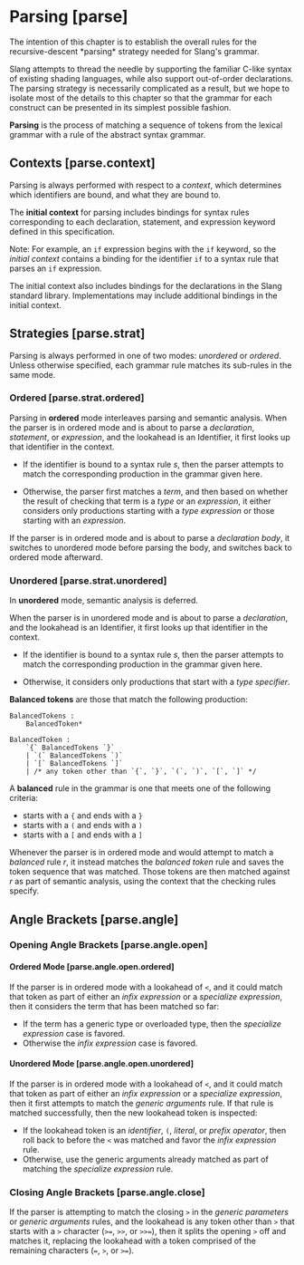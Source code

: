 # Parsing  [parse]

<div class=issue>
The intention of this chapter is to establish the overall rules for the recursive-descent  *parsing* strategy needed for Slang's grammar.

Slang attempts to thread the needle by supporting the familiar C-like syntax of existing shading languages, while also support out-of-order declarations.
The parsing strategy is necessarily complicated as a result, but we hope to isolate most of the details to this chapter so that the grammar for each construct can be presented in its simplest possible fashion.
</div>

 **Parsing** is the process of matching a sequence of tokens from the lexical grammar with a rule of the abstract syntax grammar.

## Contexts  [parse.context]

Parsing is always performed with respect to a  *context*, which determines which identifiers are bound, and what they are bound to.

The  **initial context** for parsing includes bindings for syntax rules corresponding to each declaration, statement, and expression keyword defined in this specification.

Note: For example, an `if` expression begins with the `if` keyword, so the  *initial context* contains a binding for the identifier `if` to a syntax rule that parses an `if` expression. 

The initial context also includes bindings for the declarations in the Slang standard library.
Implementations may include additional bindings in the initial context.


## Strategies  [parse.strat]

Parsing is always performed in one of two modes:  *unordered* or  *ordered*.
Unless otherwise specified, each grammar rule matches its sub-rules in the same mode.

### Ordered  [parse.strat.ordered]

Parsing in  **ordered** mode interleaves parsing and semantic analysis.
When the parser is in ordered mode and is about to parse a  *declaration*,  *statement*, or  *expression*, and the lookahead is an Identifier, it first looks up that identifier in the context.


* If the identifier is bound to a syntax rule _s_, then the parser attempts to match the corresponding production in the grammar given here.

* Otherwise, the parser first matches a  *term*, and then based on whether the result of checking that term is a  *type* or an  *expression*, it either considers only productions starting with a  *type expression* or those starting with an  *expression*.

If the parser is in ordered mode and is about to parse a  *declaration body*, it switches to unordered mode before parsing the body, and switches back to ordered mode afterward.

### Unordered  [parse.strat.unordered]

In  **unordered** mode, semantic analysis is deferred.

When the parser is in unordered mode and is about to parse a  *declaration*, and the lookahead is an Identifier, it first looks up that identifier in the context.

* If the identifier is bound to a syntax rule _s_, then the parser attempts to match the corresponding production in the grammar given here.

* Otherwise, it considers only productions that start with a  *type specifier*.

 **Balanced tokens** are those that match the following production:

```.syntax
BalancedTokens :
    BalancedToken*

BalancedToken :
    `{` BalancedTokens `}`
    | `(` BalancedTokens `)`
    | `[` BalancedTokens `]`
    | /* any token other than `{`, `}`, `(`, `)`, `[`, `]` */
```

A  **balanced** rule in the grammar is one that meets one of the following criteria:

* starts with a `{` and ends with a `}`
* starts with a `(` and ends with a `)`
* starts with a `[` and ends with a `]`


Whenever the parser is in ordered mode and would attempt to match a  *balanced* rule _r_, it instead matches the  *balanced token* rule and saves the token sequence that was matched.
Those tokens are then matched against _r_ as part of semantic analysis, using the context that the checking rules specify.

## Angle Brackets  [parse.angle]

### Opening Angle Brackets  [parse.angle.open]

#### Ordered Mode  [parse.angle.open.ordered]

If the parser is in ordered mode with a lookahead of `<`, and it could match that token as part of either an  *infix expression* or a  *specialize expression*, then it considers the term that has been matched so far:

* If the term has a generic type or overloaded type, then the  *specialize expression* case is favored.
* Otherwise the  *infix expression* case is favored.


#### Unordered Mode  [parse.angle.open.unordered]

If the parser is in ordered mode with a lookahead of `<`, and it could match that token as part of either an   *infix expression* or a  *specialize expression*, then it first attempts to match the  *generic arguments* rule. If that rule is matched successfully, then the new lookahead token is inspected:


* If the lookahead token is an  *identifier*, `(`,  *literal*, or  *prefix operator*, then roll back to before the `<` was matched and favor the   *infix expression* rule.
* Otherwise, use the generic arguments already matched as part of matching the  *specialize expression* rule.


### Closing Angle Brackets  [parse.angle.close]

If the parser is attempting to match the closing `>` in the  *generic parameters* or  *generic arguments* rules, and the lookahead is any token other than `>` that starts with a `>` character (`>=`, `>>`, or `>>=`), then it splits the opening `>` off and matches it, replacing the lookahead with a token comprised of the remaining characters (`=`, `>`, or `>=`).
